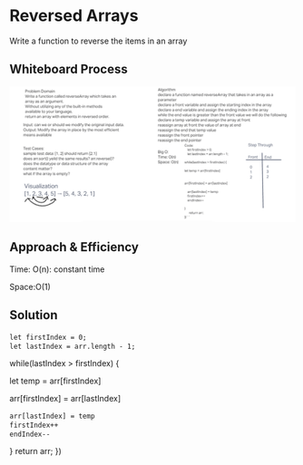 # Reversed Arrays

Write a function to reverse the items in an array

## Whiteboard Process

![Whiteboard](/assets/Whitebord-01.png)

## Approach & Efficiency

Time: O(n): constant time

Space:O(1)

## Solution

    let firstIndex = 0;
    let lastIndex = arr.length - 1;

while(lastIndex > firstIndex) {

let temp = arr[firstIndex]

arr[firstIndex] = arr[lastIndex]

    arr[lastIndex] = temp
    firstIndex++
    endIndex--

}
      return arr;
})
